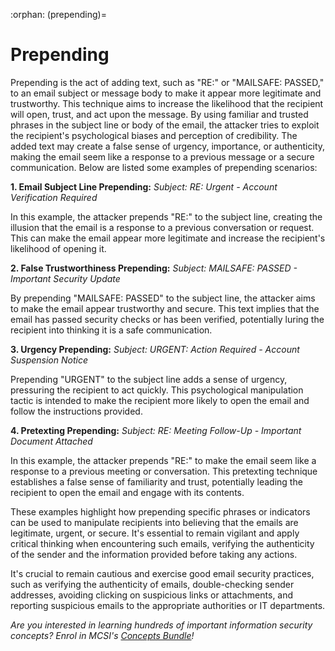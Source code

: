 :orphan:
(prepending)=

# Prepending


Prepending is the act of adding text, such as "RE:" or "MAILSAFE: PASSED," to an email subject or message body to make it appear more legitimate and trustworthy. This technique aims to increase the likelihood that the recipient will open, trust, and act upon the message.
By using familiar and trusted phrases in the subject line or body of the email, the attacker tries to exploit the recipient's psychological biases and perception of credibility. The added text may create a false sense of urgency, importance, or authenticity, making the email seem like a response to a previous message or a secure communication.
Below are listed some examples of prepending scenarios:

**1.	Email Subject Line Prepending:** *Subject: RE: Urgent - Account Verification Required*

In this example, the attacker prepends "RE:" to the subject line, creating the illusion that the email is a response to a previous conversation or request. This can make the email appear more legitimate and increase the recipient's likelihood of opening it.

**2.	False Trustworthiness Prepending:** *Subject: MAILSAFE: PASSED - Important Security Update*

By prepending "MAILSAFE: PASSED" to the subject line, the attacker aims to make the email appear trustworthy and secure. This text implies that the email has passed security checks or has been verified, potentially luring the recipient into thinking it is a safe communication.

**3.	Urgency Prepending:** *Subject: URGENT: Action Required - Account Suspension Notice*

Prepending "URGENT" to the subject line adds a sense of urgency, pressuring the recipient to act quickly. This psychological manipulation tactic is intended to make the recipient more likely to open the email and follow the instructions provided.

**4.	Pretexting Prepending:** *Subject: RE: Meeting Follow-Up - Important Document Attached*

In this example, the attacker prepends "RE:" to make the email seem like a response to a previous meeting or conversation. This pretexting technique establishes a false sense of familiarity and trust, potentially leading the recipient to open the email and engage with its contents.

These examples highlight how prepending specific phrases or indicators can be used to manipulate recipients into believing that the emails are legitimate, urgent, or secure. It's essential to remain vigilant and apply critical thinking when encountering such emails, verifying the authenticity of the sender and the information provided before taking any actions.

It's crucial to remain cautious and exercise good email security practices, such as verifying the authenticity of emails, double-checking sender addresses, avoiding clicking on suspicious links or attachments, and reporting suspicious emails to the appropriate authorities or IT departments.

*Are you interested in learning hundreds of important information security concepts? Enrol in MCSI's [Concepts Bundle](https://www.mosse-institute.com/cyber-security-concepts-specialist-bundle.html)!*